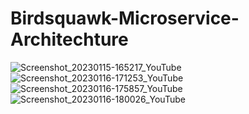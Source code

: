 # Birdsquawk-Microservice-Architechture

![Screenshot_20230115-165217_YouTube](https://user-images.githubusercontent.com/91942072/212688218-ca572d2c-d960-45e3-b99a-f05fdf934298.jpg)
![Screenshot_20230116-171253_YouTube](https://user-images.githubusercontent.com/91942072/212688278-2529fe30-f087-43c0-a835-1894d154f35b.jpg)
![Screenshot_20230116-175857_YouTube](https://user-images.githubusercontent.com/91942072/212688292-7ec87d1e-401e-44b3-8301-5b4ee101c0e7.jpg)
![Screenshot_20230116-180026_YouTube](https://user-images.githubusercontent.com/91942072/212688316-c2fdafaa-f6cf-4c07-8ed0-f6b57724bf1b.jpg)
